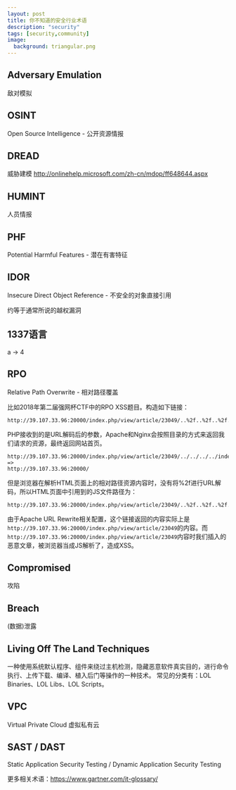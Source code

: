 ```yaml
---
layout: post
title: 你不知道的安全行业术语
description: "security"
tags: [security,community]
image:
  background: triangular.png
---
```



Adversary Emulation
---
敌对模拟

OSINT
---
Open Source Intelligence - 公开资源情报

DREAD
---
威胁建模
http://onlinehelp.microsoft.com/zh-cn/mdop/ff648644.aspx

HUMINT
---
人员情报

PHF
---	
Potential Harmful Features - 潜在有害特征

IDOR
---
Insecure Direct Object Reference - 不安全的对象直接引用

约等于通常所说的越权漏洞

1337语言
---
a -> 4

RPO
---
Relative Path Overwrite - 相对路径覆盖

比如2018年第二届强网杯CTF中的RPO XSS题目。构造如下链接：

    http://39.107.33.96:20000/index.php/view/article/23049/..%2f..%2f..%2f..%2findex.php

PHP接收到的是URL解码后的参数，Apache和Nginx会按照目录的方式来返回我们请求的资源，最终返回网站首页。

    http://39.107.33.96:20000/index.php/view/article/23049/../../../../index.php
    =>
    http://39.107.33.96:20000/

但是浏览器在解析HTML页面上的相对路径资源内容时，没有将%2f进行URL解码，所以HTML页面中引用到的JS文件路径为：

    http://39.107.33.96:20000/index.php/view/article/23049/..%2f..%2f..%2f..%2findex.php/static/js/jquery.min.js

由于Apache URL Rewrite相关配置，这个链接返回的内容实际上是`http://39.107.33.96:20000/index.php/view/article/23049`的内容。而`http://39.107.33.96:20000/index.php/view/article/23049`内容时我们插入的恶意文章，被浏览器当成JS解析了，造成XSS。

Compromised
---
攻陷

Breach
---
(数据)泄露

Living Off The Land Techniques
---
一种使用系统默认程序、组件来绕过主机检测，隐藏恶意软件真实目的，进行命令执行、上传下载、编译、植入后门等操作的一种技术。
常见的分类有：LOL Binaries、LOL Libs、LOL Scripts。

VPC
---
Virtual Private Cloud 虚拟私有云

SAST / DAST
---
Static Application Security Testing / Dynamic Application Security Testing

更多相关术语：<https://www.gartner.com/it-glossary/>




